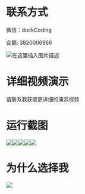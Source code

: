# 联系方式

微信：duckCoding

企鹅: 3820006966

![在这里插入图片描述](http://upload.cxycsx.vip/91ab4bcb4f2c4c6db86365bb6d6e9c62.jpeg)

# 详细视频演示

请联系我获取更详细的演示视频

# 运行截图

![](http://www.bysj52.com/uploadfile/ueditor/image/202306/%E6%AF%95%E8%AE%BEspringboot317%E6%B1%BD%E8%BD%A6%E7%BB%B4%E4%BF%AE%E9%A2%84%E7%BA%A6%E6%9C%8D%E5%8A%A1%E7%B3%BB%E7%BB%9F%E7%9A%84%E6%AF%95%E4%B8%9A%E8%AE%BE%E8%AE%A1/5.png)![](http://www.bysj52.com/uploadfile/ueditor/image/202306/%E6%AF%95%E8%AE%BEspringboot317%E6%B1%BD%E8%BD%A6%E7%BB%B4%E4%BF%AE%E9%A2%84%E7%BA%A6%E6%9C%8D%E5%8A%A1%E7%B3%BB%E7%BB%9F%E7%9A%84%E6%AF%95%E4%B8%9A%E8%AE%BE%E8%AE%A1/1.png)![](http://www.bysj52.com/uploadfile/ueditor/image/202306/%E6%AF%95%E8%AE%BEspringboot317%E6%B1%BD%E8%BD%A6%E7%BB%B4%E4%BF%AE%E9%A2%84%E7%BA%A6%E6%9C%8D%E5%8A%A1%E7%B3%BB%E7%BB%9F%E7%9A%84%E6%AF%95%E4%B8%9A%E8%AE%BE%E8%AE%A1/4.png)![](http://www.bysj52.com/uploadfile/ueditor/image/202306/%E6%AF%95%E8%AE%BEspringboot317%E6%B1%BD%E8%BD%A6%E7%BB%B4%E4%BF%AE%E9%A2%84%E7%BA%A6%E6%9C%8D%E5%8A%A1%E7%B3%BB%E7%BB%9F%E7%9A%84%E6%AF%95%E4%B8%9A%E8%AE%BE%E8%AE%A1/3.png)![](http://www.bysj52.com/uploadfile/ueditor/image/202306/%E6%AF%95%E8%AE%BEspringboot317%E6%B1%BD%E8%BD%A6%E7%BB%B4%E4%BF%AE%E9%A2%84%E7%BA%A6%E6%9C%8D%E5%8A%A1%E7%B3%BB%E7%BB%9F%E7%9A%84%E6%AF%95%E4%B8%9A%E8%AE%BE%E8%AE%A1/2.png)

# 为什么选择我

![](http://upload.cxycsx.vip/%E7%A8%8B%E5%BA%8F%E8%AE%BE%E8%AE%A1.png)

